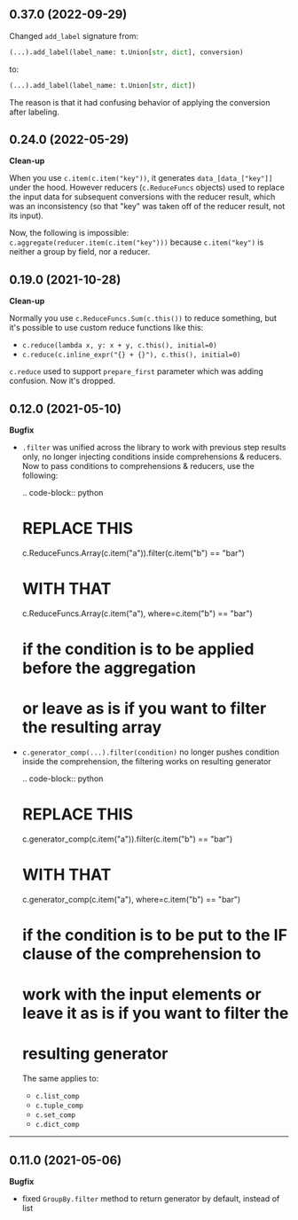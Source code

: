 ## 0.37.0 (2022-09-29)

Changed `add_label` signature from:
```python
(...).add_label(label_name: t.Union[str, dict], conversion)
```
to:
```python
(...).add_label(label_name: t.Union[str, dict])
```
The reason is that it had confusing behavior of applying the conversion after
labeling.

## 0.24.0 (2022-05-29)

**Clean-up**

When you use ``c.item(c.item("key"))``, it generates ``data_[data_["key"]]``
under the hood. However reducers (``c.ReduceFuncs`` objects) used to replace
the input data for subsequent conversions with the reducer result, which was an
inconsistency (so that "key" was taken off of the reducer result, not its
input).

Now, the following is impossible: ``c.aggregate(reducer.item(c.item("key")))``
because ``c.item("key")`` is neither a group by field, nor a reducer.


## 0.19.0 (2021-10-28)

**Clean-up**

Normally you use ``c.ReduceFuncs.Sum(c.this())`` to reduce something, but it's
possible to use custom reduce functions like this:

* ``c.reduce(lambda x, y: x + y, c.this(), initial=0)``
* ``c.reduce(c.inline_expr("{} + {}"), c.this(), initial=0)``

``c.reduce`` used to support ``prepare_first`` parameter which was adding
confusion. Now it's dropped.


## 0.12.0 (2021-05-10)

**Bugfix**

- ``.filter`` was unified across the library to work with previous step results
  only, no longer injecting conditions inside comprehensions & reducers.
  Now to pass conditions to comprehensions & reducers, use the following:

  .. code-block:: python

     # REPLACE THIS
     c.ReduceFuncs.Array(c.item("a")).filter(c.item("b") == "bar")
     # WITH THAT
     c.ReduceFuncs.Array(c.item("a"), where=c.item("b") == "bar")
     # if the condition is to be applied before the aggregation
     # or leave as is if you want to filter the resulting array

- ``c.generator_comp(...).filter(condition)`` no longer pushes condition inside
  the comprehension, the filtering works on resulting generator

  .. code-block:: python

     # REPLACE THIS
     c.generator_comp(c.item("a")).filter(c.item("b") == "bar")
     # WITH THAT
     c.generator_comp(c.item("a"), where=c.item("b") == "bar")
     # if the condition is to be put to the IF clause of the comprehension to
     # work with the input elements or leave it as is if you want to filter the
     # resulting generator

  The same applies to:

   * ``c.list_comp``
   * ``c.tuple_comp``
   * ``c.set_comp``
   * ``c.dict_comp``


----

## 0.11.0 (2021-05-06)

**Bugfix**

- fixed ``GroupBy.filter`` method to return generator by default, instead of
  list

